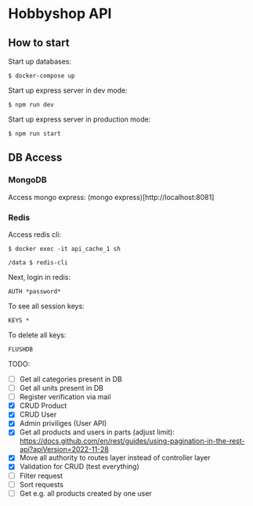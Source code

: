 # Hobbyshop API

## How to start
Start up databases:
```console
$ docker-compose up
```

Start up express server in dev mode:
```console
$ npm run dev
```
Start up express server in production mode:
```console
$ npm run start
```

## DB Access
### MongoDB

Access mongo express: (mongo express)[http://localhost:8081] 

### Redis
Access redis cli:
```console
$ docker exec -it api_cache_1 sh

/data $ redis-cli
```

Next, login in redis:
```console
AUTH *password*
```

To see all session keys:
```console
KEYS *
```

To delete all keys:
```console
FLUSHDB
```

TODO:
- [ ] Get all categories present in DB
- [ ] Get all units present in DB
- [ ] Register verification via mail
- [x] CRUD Product
- [x] CRUD User
- [x] Admin priviliges (User API)
- [x] Get all products and users in parts (adjust limit): https://docs.github.com/en/rest/guides/using-pagination-in-the-rest-api?apiVersion=2022-11-28
- [x] Move all authority to routes layer instead of controller layer
- [x] Validation for CRUD (test everything)
- [ ] Filter request
- [ ] Sort requests
- [ ] Get e.g. all products created by one user
